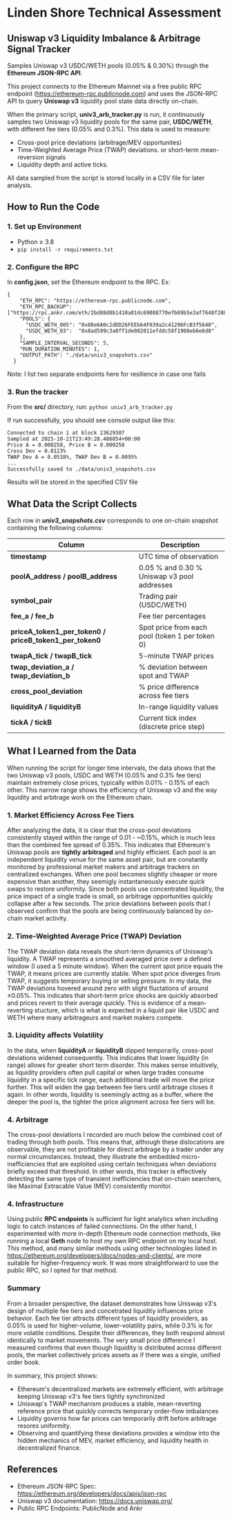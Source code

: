 # Linden Shore Technical Assessment

## Uniswap v3 Liquidity Imbalance & Arbitrage Signal Tracker

Samples Uniswap v3 USDC/WETH pools (0.05% & 0.30%) through the **Ethereum JSON-RPC API**.

This project connects to the Ethereum Mainnet via a free public RPC endpoint (https://ethereum-rpc.publicnode.com) and uses the JSON-RPC API to query **Uniswap v3** liquidity pool state data directly on-chain.

When the primary script, **univ3_arb_tracker.py** is run, it continuously samples two Uniswap v3 liquidity pools for the same pair, **USDC/WETH**, with different fee tiers (0.05% and 0.3%). This data is used to measure:
- Cross-pool price deviations (arbitrage/MEV opportunites)
- Time-Weighted Average Price (TWAP) deviations. or short-term mean-reversion signals
- Liquidity depth and active ticks.

All data sampled from the script is stored locally in a CSV file for later analysis.

## How to Run the Code

### 1. Set up Environment
- Python ≥ 3.8
- ```pip install -r requirements.txt```

### 2. Configure the RPC
In **config.json**, set the Ethereum endpoint to the RPC.
Ex:
```
{
    "ETH_RPC": "https://ethereum-rpc.publicnode.com",
    "ETH_RPC_BACKUP": ["https://rpc.ankr.com/eth/2bd88d0b1410a01dc69088770efb89b5e3af7648f2882ae7c5abcd01e1f63483"],
    "POOLS": {
      "USDC_WETH_005": "0x88e6A0c2dDD26FEEb64F039a2c41296FcB3f5640",
      "USDC_WETH_03":  "0x8ad599c3a0ff1de082011efddc58f1908eb6e6d8"
    },
    "SAMPLE_INTERVAL_SECONDS": 5,
    "RUN_DURATION_MINUTES": 1,
    "OUTPUT_PATH": "./data/univ3_snapshots.csv"
  }
```
Note: I list two separate endpoints here for resilience in case one fails

### 3. Run the tracker
From the **src/** directory, run:
```python univ3_arb_tracker.py```

If run successfully, you should see console output like this:
```
Connected to chain 1 at block 23629307
Sampled at 2025-10-21T23:49:28.486854+00:00
Price A = 0.000258, Price B = 0.000258
Cross Dev = 0.0123%
TWAP Dev A = 0.0518%, TWAP Dev B = 0.0095%
...
Successfully saved to ./data/univ3_snapshots.csv
```

Results will be stored in the specified CSV file


## What Data the Script Collects
Each row in ***univ3_snapshots.csv*** corresponds to one on-chain snapshot containing the following columns:

| Column                                                  | Description                                     |
| ------------------------------------------------------- | ----------------------------------------------- |
| **timestamp**                                           | UTC time of observation                         |
| **poolA_address / poolB_address**                       | 0.05 % and 0.30 % Uniswap v3 pool addresses     |
| **symbol_pair**                                         | Trading pair (USDC/WETH)                        |
| **fee_a / fee_b**                                       | Fee tier percentages                            |
| **priceA_token1_per_token0 / priceB_token1_per_token0** | Spot price from each pool (token 1 per token 0) |
| **twapA_tick / twapB_tick**                             | 5-minute TWAP prices                            |
| **twap_deviation_a / twap_deviation_b**                 | % deviation between spot and TWAP               |
| **cross_pool_deviation**                                | % price difference across fee tiers             |
| **liquidityA / liquidityB**                             | In-range liquidity values                       |
| **tickA / tickB**                                       | Current tick index (discrete price step)        |

## What I Learned from the Data
When running the script for longer time intervals, the data shows that the two Uniswap v3 pools, USDC and WETH (0.05% and 0.3% fee tiers) maintain extremely close prices, typically within 0.01% - 0.15% of each other. This narrow range shows the efficiency of Uniswap v3 and the way liquidity and arbitrage work on the Ethereum chain.

### 1. Market Efficiency Across Fee Tiers
After analyzing the data, it is clear that the cross-pool deviations consistently stayed within the range of 0.01 - ~0.15%, which is much less than the combined fee spread of 0.35%. This indicates that Ethereum's Uniswap pools are **tightly arbitraged** and highly efficient. Each pool is an independent liquidity venue for the same asset pair, but are constantly monitored by professional market makers and arbitrage trackers on centralized exchanges. When one pool becomes slightly cheaper or more expensive than another, they seemigly instantaneously execute quick swaps to restore uniformity. Since both pools use concentrated liquidity, the price impact of a single trade is small, so arbitrage opportunities quickly collapse after a few seconds. The price deviations between pools that I observed confirm that the pools are being continuously balanced by on-chain market activity. 

### 2. Time-Weighted Average Price (TWAP) Deviation
The TWAP deviation data reveals the short-term dynamics of Uniswap's liquidity. A TWAP represents a smoothed averaged price over a defined window (I used a 5 minute window). When the current spot price equals the TWAP, it means prices are currently stable. When spot price diverges from TWAP, it suggests temporary buying or selling pressure. In my data, the TWAP deviations hovered around zero with slight fluctations of around $\pm$0.05%. This indicates that short-term price shocks are quickly absorbed and prices revert to their average quickly. This is evidence of a mean-reverting stucture, which is what is expected in a liquid pair like USDC and WETH where many arbitrageurs and market makers compete. 

### 3. Liquidity affects Volatility
In the data, when **liquidityA** or **liquidityB** dipped temporarily, cross-pool deviations widened consequently. This indicates that lower liquidity (in range) allows for greater short term disorder. This makes sense intuitively, as liquidity providers often pull capital or when large trades consume liquidity in a specific tick range, each additional trade will move the price further. This will widen the gap between fee tiers until arbitrage closes it again. In other words, liquidity is seemingly acting as a buffer, where the deeper the pool is, the tighter the price alignment across fee tiers will be. 

### 4. Arbitrage
The cross-pool deviations I recorded are much below the combined cost of trading through both pools. This means that, although these dislocations are observable, they are not profitable for direct arbitrage by a trader under any normal circumstances. Instead, they illustrate the embedded micro-inefficiencies that are exploited using certain techniques when deviations briefly exceed that threshold. In other words, this tracker is effectively detecting the same type of transient inefficiencies that on-chain searchers, like Maximal Extracable Value (MEV) consistently monitor. 

### 4. Infrastructure
Using public **RPC endpoints** is sufficient for light analytics when including logic to catch instances of failed connections. On the other hand, I experimented with more in-depth Ethereum node connection methods, like running a local **Geth** node to host my own RPC endpoint on my local host. This method, and many similar methods using other technologies listed in https://ethereum.org/developers/docs/nodes-and-clients/, are more suitable for higher-frequency work. It was more straightforward to use the public RPC, so I opted for that method.

### Summary
From a broader perspective, the dataset demonstrates how Uniswap v3's design of multiple fee tiers and concetrated liquidity influences price behavior. Each fee tier attracts different types of liquidity providers, as 0.05% is used for higher-volume, lower-volatility pairs, while 0.3% is for more volatile conditions. Despite their differences, they both respond almost identically to market movements. The very small price difference I measured confirms that even though liquidity is distributed across different pools, the market collectively prices assets as if there was a single, unified order book.

In summary, this project shows:
- Ethereum's decentralized markets are extremely efficient, with arbitrage keeping Uniswap v3's fee tiers tightly synchronized
- Uniswap's TWAP mechanism produces a stable, mean-reverting reference price that quickly corrects temporary order-flow imbalances
- Liquidity governs how far prices can temporarily drift before arbitrage resores uniformity.
- Observing and quantifying these deviations provides a window into the hidden mechanics of MEV, market efficiency, and liquidity health in decentralized finance. 

## References
- Ethereum JSON-RPC Spec: https://ethereum.org/developers/docs/apis/json-rpc
- Uniswap v3 documentation: https://docs.uniswap.org/
- Public RPC Endpoints: PublicNode and Ankr

  






